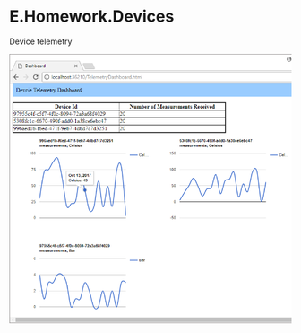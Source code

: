 # E.Homework.Devices
Device telemetry

![ScreenShot](https://github.com/sergiokoval/E.Homework.Devices/raw/master/UI_Screenshot.png)
